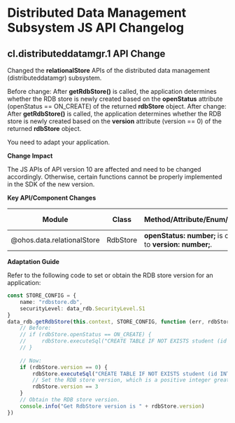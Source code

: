 # Distributed Data Management Subsystem JS API Changelog

## cl.distributeddatamgr.1 API Change
Changed the **relationalStore** APIs of the distributed data management (distributeddatamgr) subsystem.

Before change:
After **getRdbStore()** is called, the application determines whether the RDB store is newly created based on the **openStatus** attribute (openStatus == ON_CREATE) of the returned **rdbStore** object.
After change:
After **getRdbStore()** is called, the application determines whether the RDB store is newly created based on the **version** attribute (version == 0) of the returned **rdbStore** object.

You need to adapt your application.

 **Change Impact**

The JS APIs of API version 10 are affected and need to be changed accordingly. Otherwise, certain functions cannot be properly implemented in the SDK of the new version.

**Key API/Component Changes**

| Module                            | Class            | Method/Attribute/Enum/Constant| Change Type|
| ------------------------------    | --------------- | ---------------- | ------- |
| @ohos.data.relationalStore        | RdbStore        | **openStatus: number;** is changed to **version: number;**.|  Changed  |


**Adaptation Guide**

Refer to the following code to set or obtain the RDB store version for an application:

```ts
const STORE_CONFIG = {
    name: "rdbstore.db",
    securityLevel: data_rdb.SecurityLevel.S1
}
data_rdb.getRdbStore(this.context, STORE_CONFIG, function (err, rdbStore) {
    // Before:
    // if (rdbStore.openStatus == ON_CREATE) {
    //     rdbStore.executeSql("CREATE TABLE IF NOT EXISTS student (id INTEGER PRIMARY KEY AUTOINCREMENT, score REAL);", null) // create table xxx
    // }
    
    // Now:
    if (rdbStore.version == 0) {
        rdbStore.executeSql("CREATE TABLE IF NOT EXISTS student (id INTEGER PRIMARY KEY AUTOINCREMENT, score REAL);", null) // create table xxx
        // Set the RDB store version, which is a positive integer greater than 0.
        rdbStore.version == 3
    }
    // Obtain the RDB store version.
    console.info("Get RdbStore version is " + rdbStore.version)
})
```
